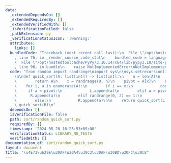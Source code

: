 ```yaml
---
data:
  _extendedDependsOn: []
  _extendedRequiredBy: []
  _extendedVerifiedWith: []
  _isVerificationFailed: false
  _pathExtension: py
  _verificationStatusIcon: ':warning:'
  attributes:
    links: []
  bundledCode: "Traceback (most recent call last):\n  File \"/opt/hostedtoolcache/PyPy/3.10.14/x64/lib/pypy3.10/site-packages/onlinejudge_verify/documentation/build.py\"\
    , line 76, in _render_source_code_stat\n    bundled_code = language.bundle(\n\
    \  File \"/opt/hostedtoolcache/PyPy/3.10.14/x64/lib/pypy3.10/site-packages/onlinejudge_verify/languages/python.py\"\
    , line 96, in bundle\n    raise NotImplementedError\nNotImplementedError\n"
  code: "from random import randrange\nimport sys\n\nsys.setrecursionlimit(1000000)\n\
    \n\ndef quick_sort(A: list[int]) -> list[int]:\n    n = len(A)\n    if n <= 1:\n\
    \        return A\n    x = randrange(0, n)\n    pivot = A[x]\n    L, R = [], []\n\
    \    for i, a in enumerate(A):\n        if i == x:\n            continue\n   \
    \     if a < pivot:\n            L.append(a)\n        elif a > pivot:\n      \
    \      R.append(a)\n        elif randrange(0, 2) == 1:\n            L.append(a)\n\
    \        else:\n            R.append(a)\n\n    return quick_sort(L) + pivot +\
    \ quick_sort(R)\n"
  dependsOn: []
  isVerificationFile: false
  path: sort/random_quick_sort.py
  requiredBy: []
  timestamp: '2024-05-20 16:23:53+09:00'
  verificationStatus: LIBRARY_NO_TESTS
  verifiedWith: []
documentation_of: sort/random_quick_sort.py
layout: document
title: "\u4E71\u629E\u30AF\u30A4\u30C3\u30AF\u30BD\u30FC\u30C8"
---
```


